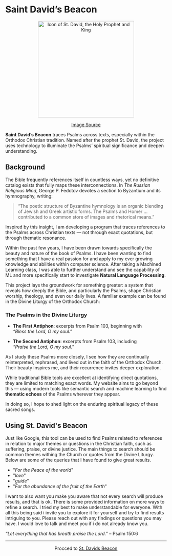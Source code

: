 # Saint David’s Beacon

<p align="center">
  <img src="https://cdn2.picryl.com/photo/2022/01/03/david-icon-dac18d-small.jpg" alt="Icon of St. David, the Holy Prophet and King" width="300">
</p>

<p align="center">
 <a href="https://itoldya420.getarchive.net/amp/media/david-icon-dac18d">Image Source</a>
</p>

**Saint David’s Beacon** traces Psalms across texts, especially within the Orthodox Christian tradition. Named after the prophet St. David, the project uses technology to illuminate the Psalms’ spiritual significance and deepen understanding.


## Background
The Bible frequently references itself in countless ways, yet no definitive catalog exists that fully maps these interconnections. In *The Russian Religious Mind*, George P. Fedotov devotes a section to Byzantium and its hymnography, writing:

> “The poetic structure of Byzantine hymnology is an organic blending of Jewish and Greek artistic forms. The Psalms and Homer … contributed to a common store of images and rhetorical means.”

Inspired by this insight, I am developing a program that traces references to the Psalms across Christian texts — not through exact quotations, but through thematic resonance.

 Within the past few years, I have been drawn towards specifically the beauty and nature of the book of Psalms. I have been wanting to find something that I have a real passion for and apply to my ever growing knowledge and abilities within computer science. After taking a Machined Learning class, I was able to further understand and see the capability of ML and more specifically start to investigate **Natural Language Processing**. 	


This project lays the groundwork for something greater: a system that reveals how deeply the Bible, and particularly the Psalms, shape Christian worship, theology, and even our daily lives. A familiar example can be found in the Divine Liturgy of the Orthodox Church:

### The Psalms in the Divine Liturgy

- **The First Antiphon**: excerpts from Psalm 103, beginning with  
  *“Bless the Lord, O my soul.”*

- **The Second Antiphon**: excerpts from Psalm 103, including  
  *“Praise the Lord, O my soul.”*

As I study these Psalms more closely, I see how they are continually reinterpreted, rephrased, and lived out in the faith of the Orthodox Church. Their beauty inspires me, and their recurrence invites deeper exploration.

While traditional Bible tools are excellent at identifying direct quotations, they are limited to matching exact words. My website aims to go beyond this — using modern tools like semantic search and machine learning to find **thematic echoes** of the Psalms wherever they appear.

In doing so, I hope to shed light on the enduring spiritual legacy of these sacred songs.


## Using St. David's Beacon

Just like Google, this tool can be used to find Psalms related to references in relation to major themes or questions in the Christian faith, such as suffering, praise, or divine justice. The main things to search should be common themes withing the Church or quotes from the Divine Liturgy. Below are some of the queries that I have found to give great results. 

- "*For the Peace of the world*"
- "*love*"
- "*guide*"
- "*For the abundance of the fruit of the Earth*" 

I want to also want you make you aware that not every search will produce results, and that is ok. There is some provided information on more ways to refine a search. I tried my best to make understandable for everyone. With all this being said i invite you to explore it for yourself and try to find results intriguing to you. Please reach out with any findings or questions you may have. I would love to talk and meet you if i do not already know you. 



*“Let everything that has breath praise the Lord.”* – Psalm 150:6

---

<center> Procced to <a href="http://ec2-44-211-167-108.compute-1.amazonaws.com/index">St. Davids Beacon</a>
